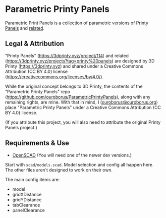 # Parametric Printy Panels

Parametric Print Panels is a collection of parametric versions of [Printy Panels](https://3dprinty.xyz/project/114) and [related](https://3dprinty.xyz/projects?tag=printy%20panels).

## Legal & Attribution

"Printy Panels" (https://3dprinty.xyz/project/114) and related (https://3dprinty.xyz/projects?tag=printy%20panels) are designed by 3D Printy (https://3dprinty.xyz) and shared under a Creative Commons Attribution (CC BY 4.0) license (https://creativecommons.org/licenses/by/4.0/).

While the original concept belongs to 3D Printy, the contents of the "Parametric Printy Panels" repo (https://github.com/ouroborus/ParametricPrintyPanels), along with any remaining rights, are mine. With that in mind, I (ouroborus@ouroborus.org) place "Parametric Printy Panels" under a Creative Commons Attribution (CC BY 4.0) license.

(If you attribute this project, you will also need to attribute the original Printy Panels project.)

## Requirements & Use

* [OpenSCAD](https://openscad.org/) (You will need one of the newer dev versions.)

Start with `scad/models.scad`. Model selection and config all happen here. The other files aren't designed to work on their own.

The main config items are:
* model
* gridXDistance
* gridYDistance
* tabClearance
* panelClearance

